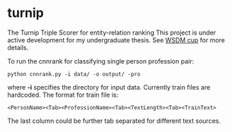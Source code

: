 # turnip
The Turnip Triple Scorer for entity-relation ranking
This project is under active development for my undergraduate thesis.
See [WSDM cup](http://www.wsdm-cup-2017.org/triple-scoring.html) for more details.

To run the cnnrank for classifying single person profession pair:

	python cnnrank.py -i data/ -o output/ -pro

where **-i** specifies the directory for input data.
Currently train files are hardcoded. The format for train file is:

`<PersonName><Tab><ProfessionName><Tab><TextLength><Tab><TrainText>`

The last column could be further tab separated for different text sources.

